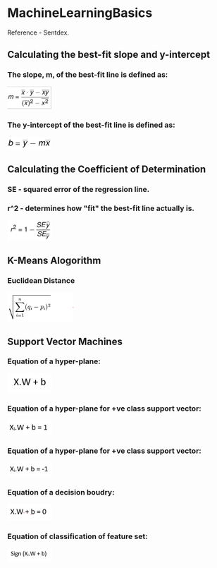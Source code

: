 # MachineLearningBasics
Reference  -  Sentdex.
## Calculating the best-fit slope and y-intercept
### The slope, m, of the best-fit line is defined as:
<img src="images/best_fit%20slope.PNG" width="100" >

### The y-intercept of the best-fit line is defined as:
<img src="images/best_fit_intercept.PNG" width="100" >

## Calculating the Coefficient of Determination
### SE - squared error of the regression line.
### r^2 - determines how "fit" the best-fit line actually is.
<img src="images/Coeff_of_determination.PNG" width="100" >

## K-Means Alogorithm
### Euclidean Distance
<img src="images//Euclidean_ditance.PNG" width="150" >

## Support Vector Machines
### Equation of a hyper-plane:
<img src="images/hyperplane_eq.PNG" width="100" >

### Equation of a hyper-plane for +ve class support vector:
<img src="images/svm_pos_class.PNG" width="100" >

### Equation of a hyper-plane for +ve class support vector:
<img src="images/svm_neg_class.PNG" width="100" >

### Equation of a decision boudry:
<img src="images/decision_boundry.PNG" width="100" >

### Equation of classification of feature set:
<img src="images/classifiying_feature_set.PNG" width="100" >
